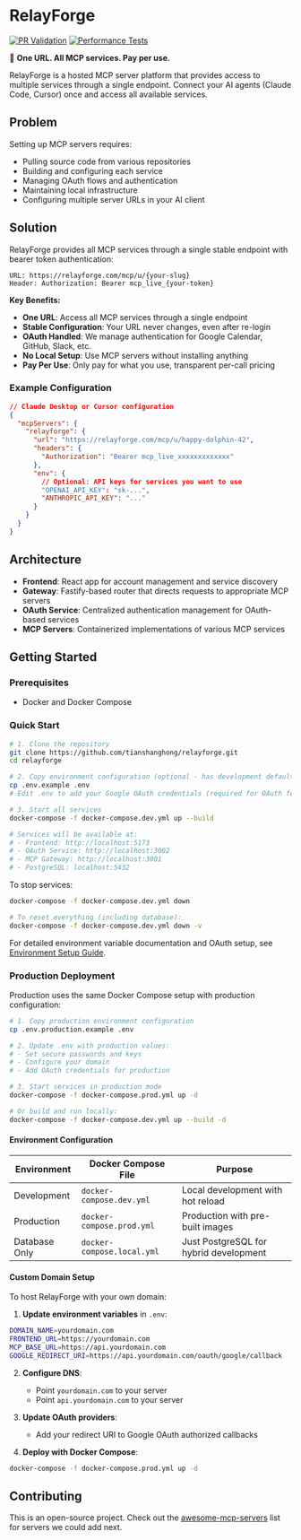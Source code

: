 # RelayForge

[![PR Validation](https://github.com/tianshanghong/relayforge/actions/workflows/pr-validation.yml/badge.svg)](https://github.com/tianshanghong/relayforge/actions/workflows/pr-validation.yml)
[![Performance Tests](https://github.com/tianshanghong/relayforge/actions/workflows/performance-tests.yml/badge.svg)](https://github.com/tianshanghong/relayforge/actions/workflows/performance-tests.yml)

🚀 **One URL. All MCP services. Pay per use.**

RelayForge is a hosted MCP server platform that provides access to multiple services through a single endpoint. Connect your AI agents (Claude Code, Cursor) once and access all available services.

## Problem

Setting up MCP servers requires:
- Pulling source code from various repositories
- Building and configuring each service
- Managing OAuth flows and authentication
- Maintaining local infrastructure
- Configuring multiple server URLs in your AI client

## Solution

RelayForge provides all MCP services through a single stable endpoint with bearer token authentication:
```
URL: https://relayforge.com/mcp/u/{your-slug}
Header: Authorization: Bearer mcp_live_{your-token}
```

**Key Benefits:**
- **One URL**: Access all MCP services through a single endpoint
- **Stable Configuration**: Your URL never changes, even after re-login
- **OAuth Handled**: We manage authentication for Google Calendar, GitHub, Slack, etc.
- **No Local Setup**: Use MCP servers without installing anything
- **Pay Per Use**: Only pay for what you use, transparent per-call pricing

### Example Configuration

```json
// Claude Desktop or Cursor configuration
{
  "mcpServers": {
    "relayforge": {
      "url": "https://relayforge.com/mcp/u/happy-dolphin-42",
      "headers": {
        "Authorization": "Bearer mcp_live_xxxxxxxxxxxxx"
      },
      "env": {
        // Optional: API keys for services you want to use
        "OPENAI_API_KEY": "sk-...",
        "ANTHROPIC_API_KEY": "..."
      }
    }
  }
}
```

## Architecture

- **Frontend**: React app for account management and service discovery
- **Gateway**: Fastify-based router that directs requests to appropriate MCP servers
- **OAuth Service**: Centralized authentication management for OAuth-based services
- **MCP Servers**: Containerized implementations of various MCP services

## Getting Started

### Prerequisites
- Docker and Docker Compose

### Quick Start

```bash
# 1. Clone the repository
git clone https://github.com/tianshanghong/relayforge.git
cd relayforge

# 2. Copy environment configuration (optional - has development defaults)
cp .env.example .env
# Edit .env to add your Google OAuth credentials (required for OAuth features)

# 3. Start all services
docker-compose -f docker-compose.dev.yml up --build

# Services will be available at:
# - Frontend: http://localhost:5173
# - OAuth Service: http://localhost:3002  
# - MCP Gateway: http://localhost:3001
# - PostgreSQL: localhost:5432
```

To stop services:
```bash
docker-compose -f docker-compose.dev.yml down

# To reset everything (including database):
docker-compose -f docker-compose.dev.yml down -v
```

For detailed environment variable documentation and OAuth setup, see [Environment Setup Guide](./docs/ENVIRONMENT_SETUP.md).

### Production Deployment

Production uses the same Docker Compose setup with production configuration:

```bash
# 1. Copy production environment configuration
cp .env.production.example .env

# 2. Update .env with production values:
# - Set secure passwords and keys
# - Configure your domain
# - Add OAuth credentials for production

# 3. Start services in production mode
docker-compose -f docker-compose.prod.yml up -d

# Or build and run locally:
docker-compose -f docker-compose.dev.yml up --build -d
```

#### Environment Configuration

| Environment | Docker Compose File | Purpose |
|------------|-------------------|---------|
| Development | `docker-compose.dev.yml` | Local development with hot reload |
| Production | `docker-compose.prod.yml` | Production with pre-built images |
| Database Only | `docker-compose.local.yml` | Just PostgreSQL for hybrid development |

#### Custom Domain Setup

To host RelayForge with your own domain:

1. **Update environment variables** in `.env`:
```bash
DOMAIN_NAME=yourdomain.com
FRONTEND_URL=https://yourdomain.com
MCP_BASE_URL=https://api.yourdomain.com
GOOGLE_REDIRECT_URI=https://api.yourdomain.com/oauth/google/callback
```

2. **Configure DNS**:
   - Point `yourdomain.com` to your server
   - Point `api.yourdomain.com` to your server

3. **Update OAuth providers**:
   - Add your redirect URI to Google OAuth authorized callbacks

4. **Deploy with Docker Compose**:
```bash
docker-compose -f docker-compose.prod.yml up -d
```

## Contributing

This is an open-source project. Check out the [awesome-mcp-servers](https://github.com/punkpeye/awesome-mcp-servers) list for servers we could add next.
